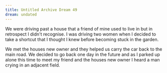```yaml
---
title: Untitled Archive Dream 49
dream: undated
---
```


We were driving past a house that a friend of mine <!-- JM --> used to live in but in retrospect I didn't recognise. I was driving two women when I decided to take a shortcut that I thought I knew before becoming stuck in the garden.

We met the houses new owner and they helped us carry the car back to the main road. We decided to go back one day in the future and as I parked up alone this time to meet my friend and the houses new owner I heard a man crying in an adjacent field.